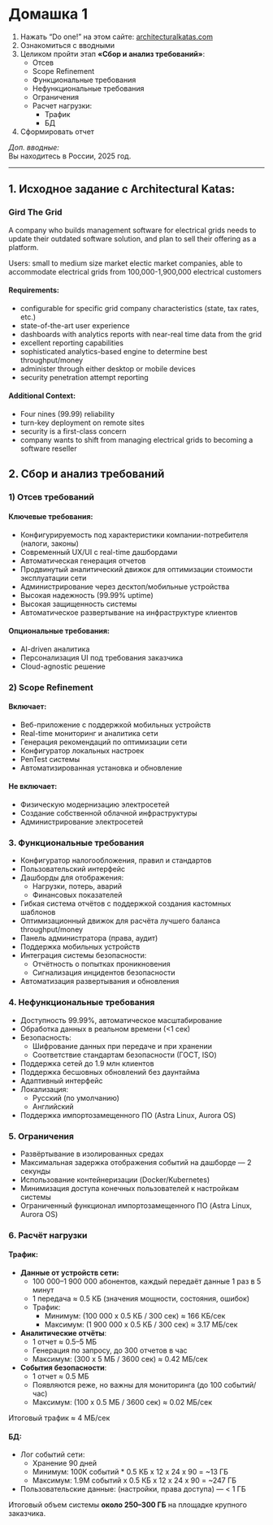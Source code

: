 # Домашка 1

1. Нажать “Do one!” на этом сайте: [architecturalkatas.com](https://www.architecturalkatas.com/)
2. Ознакомиться с вводными
3. Целиком пройти этап **«Сбор и анализ требований»**:
    - Отсев
    - Scope Refinement
    - Функциональные требования
    - Нефункциональные требования
    - Ограничения
    - Расчет нагрузки:
        * Трафик
        * БД
4. Сформировать отчет

*Доп. вводные:*  
Вы находитесь в России, 2025 год.

---
## 1. Исходное задание с Architectural Katas:
### Gird The Grid
A company who builds management software for electrical grids needs to update their outdated software solution, and plan to sell their offering as a platform.

Users: small to medium size market electic market companies, able to accommodate electrical grids from 100,000-1,900,000 electrical customers
#### Requirements:
- configurable for specific grid company characteristics (state, tax rates, etc.)
- state-of-the-art user experience
- dashboards with analytics reports with near-real time data from the grid
- excellent reporting capabilities
- sophisticated analytics-based engine to determine best throughput/money
- administer through either desktop or mobile devices
- security penetration attempt reporting

#### Additional Context:
- Four nines (99.99) reliability
- turn-key deployment on remote sites
- security is a first-class concern
- company wants to shift from managing electrical grids to becoming a software reseller
## 2. Сбор и анализ требований
### 1) Отсев требований
#### Ключевые требования:
- Конфигурируемость под характеристики компании-потребителя (налоги, законы)
- Современный UX/UI с real-time дашбордами
- Автоматическая генерация отчетов
- Продвинутый аналитический движок для оптимизации стоимости эксплуатации сети
- Администрирование через десктоп/мобильные устройства
- Высокая надежность (99.99% uptime)
- Высокая защищенность системы
- Автоматическое развертывание на инфраструктуре клиентов
#### Опциональные требования:
- AI-driven аналитика
- Персонализация UI под требования заказчика
- Cloud-agnostic решение
### 2) Scope Refinement
#### Включает:
- Веб-приложение с поддержкой мобильных устройств
- Real-time мониторинг и аналитика сети
- Генерация рекомендаций по оптимизации сети
- Конфигуратор локальных настроек
- PenTest системы
- Автоматизированная установка и обновление
#### Не включает:
- Физическую модернизацию электросетей
- Создание собственной облачной инфраструктуры
- Администрирование электросетей
### 3. Функциональные требования
- Конфигуратор налогообложения, правил и стандартов
- Пользовательский интерфейс
- Дашборды для отображения:
    - Нагрузки, потерь, аварий
    - Финансовых показателей
- Гибкая система отчётов с поддержкой создания кастомных шаблонов
- Оптимизационный движок для расчёта лучшего баланса throughput/money
- Панель администратора (права, аудит)
- Поддержка мобильных устройств
- Интеграция системы безопасности:
    - Отчётность о попытках проникновения
    - Сигнализация инцидентов безопасности
- Автоматизация развертывания и обновления

### 4. Нефункциональные требования

- Доступность 99.99%, автоматическое масштабирование
- Обработка данных в реальном времени (<1 сек)
- Безопасность:
    - Шифрование данных при передаче и при хранении
    - Соответствие стандартам безопасности (ГОСТ, ISO)
- Поддержка сетей до 1.9 млн клиентов
- Поддержка бесшовных обновлений без даунтайма
- Адаптивный интерфейс
- Локализация: 
	- Русский (по умолчанию)
	- Английский
- Поддержка импортозамещенного ПО (Astra Linux, Aurora OS)
### 5. Ограничения
- Развёртывание в изолированных средах
- Максимальная задержка отображения событий на дашборде — 2 секунды
- Использование контейнеризации (Docker/Kubernetes)
- Минимизация доступа конечных пользователей к настройкам системы
- Ограниченный функционал импортозамещенного ПО (Astra Linux, Aurora OS)
### 6. Расчёт нагрузки
#### Трафик:
- **Данные от устройств сети:**
    - 100 000–1 900 000 абонентов, каждый передаёт данные 1 раз в 5 минут
    - 1 передача ≈ 0.5 КБ (значения мощности, состояния, ошибок)
    - Трафик:
        - Минимум: (100 000 x 0.5 КБ / 300 сек) ≈ 166 КБ/сек
        - Максимум: (1 900 000 x 0.5 КБ / 300 сек) ≈ 3.17 МБ/сек
- **Аналитические отчёты**:
	- 1 отчет ≈ 0.5–5 МБ
    - Генерация по запросу, до 300 отчетов в час
    - Максимум: (300 x 5 МБ / 3600 сек) ≈ 0.42 МБ/сек
- **События безопасности**:
	- 1 отчет ≈ 0.5 МБ
    - Появляются реже, но важны для мониторинга (до 100 событий/час)
    - Максимум: (100 x 0.5 МБ / 3600 сек) ≈ 0.02 МБ/сек

Итоговый трафик ≈ 4 МБ/сек
#### БД:
- Лог событий сети:
    - Хранение 90 дней
    - Минимум: 100K событий * 0.5 КБ x 12 x 24 x 90 = ~13 ГБ
    - Максимум: 1.9M событий x 0.5 КБ x 12 x 24 x 90 = ~247 ГБ
- Пользовательские данные: (настройки, права доступа) — < 1 ГБ

Итоговый объем системы **около 250–300 ГБ** на площадке крупного заказчика.